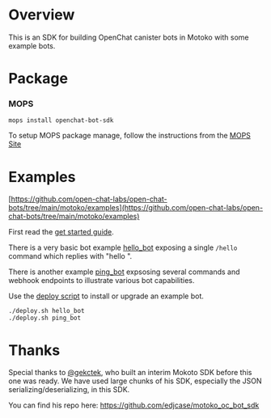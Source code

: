 # Overview

This is an SDK for building OpenChat canister bots in Motoko with some example bots.

# Package

### MOPS

```
mops install openchat-bot-sdk
```

To setup MOPS package manage, follow the instructions from the [MOPS Site](https://j4mwm-bqaaa-aaaam-qajbq-cai.ic0.app/)

# Examples

[https://github.com/open-chat-labs/open-chat-bots/tree/main/motoko/examples](https://github.com/open-chat-labs/open-chat-bots/tree/main/motoko/examples)

First read the [get started guide](../GETSTARTED.md).

There is a very basic bot example [hello_bot](https://github.com/open-chat-labs/open-chat-bots/tree/main/motoko/examples/hello_bot) exposing a single `/hello` command which replies with "hello <username>".

There is another example [ping_bot](https://github.com/open-chat-labs/open-chat-bots/tree/main/motoko/examples/hello_bot) expsosing several commands and webhook endpoints to illustrate various bot capabilities.

Use the [deploy script](https://github.com/open-chat-labs/open-chat-bots/tree/main/motoko/examples/deploy.sh) to install or upgrade an example bot.

```
./deploy.sh hello_bot
./deploy.sh ping_bot
```

# Thanks

Special thanks to [@gekctek](https://github.com/Gekctek), who built an interim Mokoto SDK before this one was ready. We have used large chunks of his SDK, especially the JSON serializing/deserializing, in this SDK.

You can find his repo here:
https://github.com/edjcase/motoko_oc_bot_sdk
